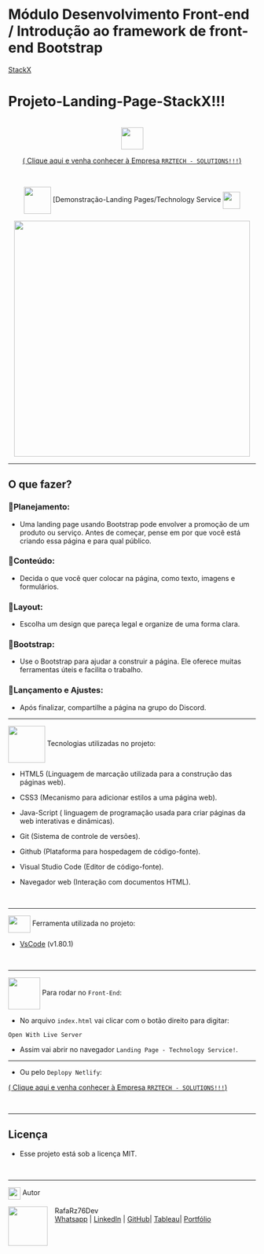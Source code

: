 # Módulo Desenvolvimento Front-end / Introdução ao framework de front-end Bootstrap

[StackX](https://www.stackx.com.br)

# Projeto-Landing-Page-StackX!!!

<br>

 <div align="center">
<img src="https://media.giphy.com/media/9TFBxN300KpCUI6sBD/giphy.gif" align="center" height="45" width="45">

[ ( Clique aqui e venha conhecer à Empresa `RRZTECH - SOLUTIONS!!!`) ](https://rafarz76dev-technology-service.netlify.app/)

<br>

<div align="center">
  
<img src= "https://media.giphy.com/media/3zSF3Gnr7cxMbi6WoP/giphy.gif" align="center" height="55" width="55"> [Demonstração-Landing Pages/Technology Service <img src= "https://media.giphy.com/media/E5DzZsofmgxc9wjbhX/giphy.gif" align="center" height="35" width="35">

<img height="480em" src="./assets/images/readme-apresentacao.gif"  align="center">

<br>

---

<div align="left">

## O que fazer?

### 📌Planejamento:

- Uma landing page usando Bootstrap pode envolver a promoção de um produto ou serviço. Antes de começar, pense em por que você está criando essa página e para qual público.

### 📌Conteúdo:

- Decida o que você quer colocar na página, como texto, imagens e formulários.

### 📌Layout:

- Escolha um design que pareça legal e organize de uma forma clara.

### 📌Bootstrap:

- Use o Bootstrap para ajudar a construir a página. Ele oferece muitas ferramentas úteis e facilita o trabalho.

### 📌Lançamento e Ajustes:

- Após finalizar, compartilhe a página na grupo do Discord.

---

<img src="https://media.giphy.com/media/iT138SodaACo9LImgi/giphy.gif" align="center" height="75" width="75"> Tecnologias utilizadas no projeto:

- HTML5 (Linguagem de marcação utilizada para a construção das páginas web).

- CSS3 (Mecanismo para adicionar estilos a uma página web).

- Java-Script ( linguagem de programação usada para criar páginas da web interativas e dinâmicas).

- Git (Sistema de controle de versões).

- Github (Plataforma para hospedagem de código-fonte).

- Visual Studio Code (Editor de código-fonte).

- Navegador web (Interação com documentos HTML).

<br>

---

<img src="https://media.giphy.com/media/SS8CV2rQdlYNLtBCiF/giphy.gif" align="center" height="35" width="45"> Ferramenta utilizada no projeto:

- [VsCode](https://code.visualstudio.com/download) (v1.80.1)

<br>

---

<img src="https://media.giphy.com/media/u2pmTWUi0MXjyrMaVj/giphy.gif" align="center" height="65" width="65"> Para rodar no `Front-End`:

- No arquivo `index.html` vai clicar com o botão direito para digitar:

```
Open With Live Server
```

- Assim vai abrir no navegador `Landing Page - Technology Service!`.

---

- Ou pelo `Deplopy Netlify`:

[ ( Clique aqui e venha conhecer à Empresa `RRZTECH - SOLUTIONS!!!`) ](https://rafarz76dev-technology-service.netlify.app/)

<br>

---

## Licença

- Esse projeto está sob a licença MIT.

<br>

---

<img src="https://media.giphy.com/media/ImmvDZ2c9xPR8gDvHV/giphy.gif" align="center" height="25" width="25"> Autor

<p>
    <img align=left margin=10 width=80 src="https://avatars.githubusercontent.com/u/87991807?v=4"/>
    <p>&nbsp&nbsp&nbspRafaRz76Dev<br>
    &nbsp&nbsp&nbsp<a href="https://api.whatsapp.com/send/?phone=47999327137">Whatsapp</a>&nbsp;|&nbsp;<a href="https://www.linkedin.com/in/rafael-raizer//">LinkedIn</a>&nbsp;|&nbsp;<a href="https://github.com/RafaRz76Dev">GitHub</a>|&nbsp;<a href="https://public.tableau.com/app/profile/rafael.raizer">Tableau</a>|&nbsp;<a href="https://portifolio-rafarz76dev.netlify.app/">Portfólio</a>&nbsp;</p>
</p>
